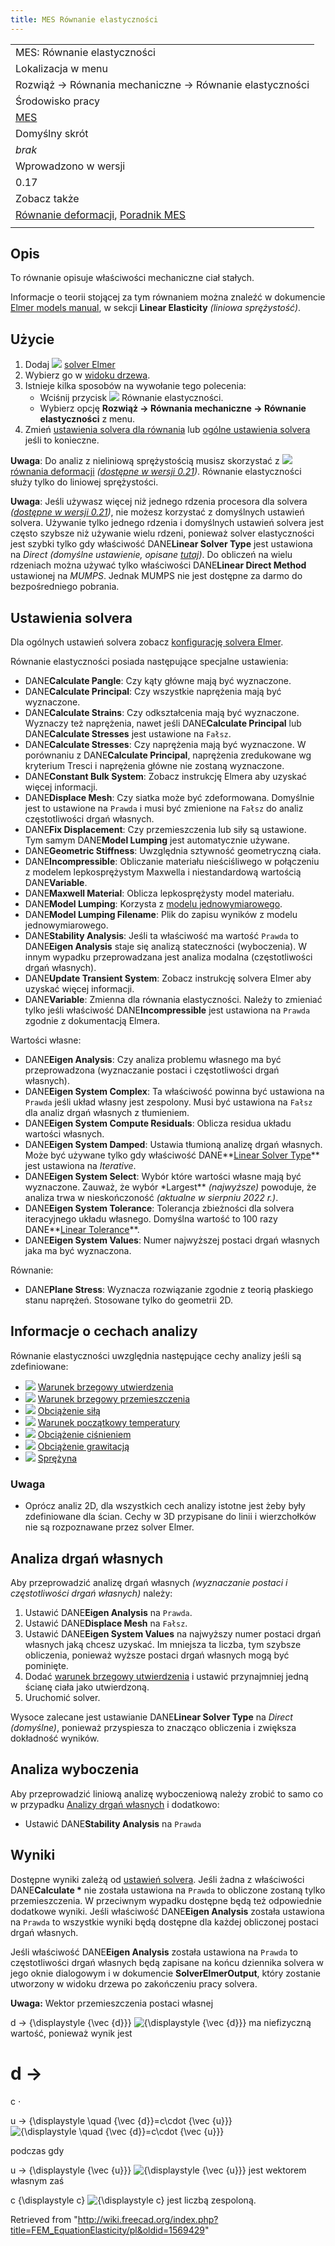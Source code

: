 ```yaml
---
title: MES Równanie elastyczności
---
```


|                                                                                                                                     |
| ----------------------------------------------------------------------------------------------------------------------------------- |
| MES: Równanie elastyczności                                                                                                         |
| Lokalizacja w menu                                                                                                                  |
| Rozwiąż → Równania mechaniczne → Równanie elastyczności                                                                             |
| Środowisko pracy                                                                                                                    |
| [MES](/FEM_Workbench/pl "FEM Workbench/pl")                                                                                         |
| Domyślny skrót                                                                                                                      |
| _brak_                                                                                                                              |
| Wprowadzono w wersji                                                                                                                |
| 0.17                                                                                                                                |
| Zobacz także                                                                                                                        |
| [Równanie deformacji](/FEM_EquationDeformation/pl "FEM EquationDeformation/pl"), [Poradnik MES](/FEM_tutorial/pl "FEM tutorial/pl") |
|                                                                                                                                     |

## Opis

To równanie opisuje właściwości mechaniczne ciał stałych.

Informacje o teorii stojącej za tym równaniem można znaleźć w dokumencie [Elmer models manual](http://www.elmerfem.org/blog/documentation/), w sekcji **Linear Elasticity** _(liniowa sprężystość)_.

## Użycie

1. Dodaj ![](/images/FEM_SolverElmer.svg) [solver Elmer](/FEM_SolverElmer/pl#Równania "FEM SolverElmer/pl")
2. Wybierz go w [widoku drzewa](/Tree_view/pl "Tree view/pl").
3. Istnieje kilka sposobów na wywołanie tego polecenia:
   - Wciśnij przycisk ![](/images/FEM_EquationElasticity.svg) Równanie elastyczności.
   - Wybierz opcję **Rozwiąż → Równania mechaniczne → Równanie elastyczności** z menu.
4. Zmień [ustawienia solvera dla równania](#Ustawienia_solvera) lub [ogólne ustawienia solvera](/FEM_SolverElmer_SolverSettings/pl "FEM SolverElmer SolverSettings/pl") jeśli to konieczne.

**Uwaga**: Do analiz z nieliniową sprężystością musisz skorzystać z ![](/images/FEM_EquationDeformation.svg) [równania deformacji](/FEM_EquationDeformation/pl "FEM EquationDeformation/pl") _([dostępne w wersji 0.21](/Release_notes_0.21/pl "Release notes 0.21/pl"))_. Równanie elastyczności służy tylko do liniowej sprężystości.

**Uwaga**: Jeśli używasz więcej niż jednego rdzenia procesora dla solvera _([dostępne w wersji 0.21](/Release_notes_0.21/pl "Release notes 0.21/pl"))_, nie możesz korzystać z domyślnych ustawień solvera. Używanie tylko jednego rdzenia i domyślnych ustawień solvera jest często szybsze niż używanie wielu rdzeni, ponieważ solver elastyczności jest szybki tylko gdy właściwość DANE**Linear Solver Type** jest ustawiona na _Direct_ _(domyślne ustawienie, opisane [tutaj](/FEM_SolverElmer_SolverSettings/pl#Układ_liniowy "FEM SolverElmer SolverSettings/pl"))_. Do obliczeń na wielu rdzeniach można używać tylko właściwości DANE**Linear Direct Method** ustawionej na _MUMPS_. Jednak MUMPS nie jest dostępne za darmo do bezpośredniego pobrania.

## Ustawienia solvera

Dla ogólnych ustawień solvera zobacz [konfigurację solvera Elmer](/FEM_SolverElmer_SolverSettings/pl "FEM SolverElmer SolverSettings/pl").

Równanie elastyczności posiada następujące specjalne ustawienia:

- DANE**Calculate Pangle**: Czy kąty główne mają być wyznaczone.
- DANE**Calculate Principal**: Czy wszystkie naprężenia mają być wyznaczone.
- DANE**Calculate Strains**: Czy odkształcenia mają być wyznaczone. Wyznaczy też naprężenia, nawet jeśli DANE**Calculate Principal** lub DANE**Calculate Stresses** jest ustawione na `Fałsz`.
- DANE**Calculate Stresses**: Czy naprężenia mają być wyznaczone. W porównaniu z DANE**Calculate Principal**, naprężenia zredukowane wg kryterium Tresci i naprężenia główne nie zostaną wyznaczone.
- DANE**Constant Bulk System**: Zobacz instrukcję Elmera aby uzyskać więcej informacji.
- DANE**Displace Mesh**: Czy siatka może być zdeformowana. Domyślnie jest to ustawione na `Prawda` i musi być zmienione na `Fałsz` do analiz częstotliwości drgań własnych.
- DANE**Fix Displacement**: Czy przemieszczenia lub siły są ustawione. Tym samym DANE**Model Lumping** jest automatycznie używane.
- DANE**Geometric Stiffness**: Uwzględnia sztywność geometryczną ciała.
- DANE**Incompressible**: Obliczanie materiału nieściśliwego w połączeniu z modelem lepkosprężystym Maxwella i niestandardową wartością DANE**Variable**.
- DANE**Maxwell Material**: Oblicza lepkosprężysty model materiału.
- DANE**Model Lumping**: Korzysta z [modelu jednowymiarowego](https://en.wikipedia.org/wiki/Lumped-element_model).
- DANE**Model Lumping Filename**: Plik do zapisu wyników z modelu jednowymiarowego.
- DANE**Stability Analysis**: Jeśli ta właściwość ma wartość `Prawda` to DANE**Eigen Analysis** staje się analizą stateczności (wyboczenia). W innym wypadku przeprowadzana jest analiza modalna (częstotliwości drgań własnych).
- DANE**Update Transient System**: Zobacz instrukcję solvera Elmer aby uzyskać więcej informacji.
- DANE**Variable**: Zmienna dla równania elastyczności. Należy to zmieniać tylko jeśli właściwość DANE**Incompressible** jest ustawiona na `Prawda` zgodnie z dokumentacją Elmera.

Wartości własne:

- DANE**Eigen Analysis**: Czy analiza problemu własnego ma być przeprowadzona (wyznaczanie postaci i częstotliwości drgań własnych).
- DANE**Eigen System Complex**: Ta właściwość powinna być ustawiona na `Prawda` jeśli układ własny jest zespolony. Musi być ustawiona na `Fałsz` dla analiz drgań własnych z tłumieniem.
- DANE**Eigen System Compute Residuals**: Oblicza residua układu wartości własnych.
- DANE**Eigen System Damped**: Ustawia tłumioną analizę drgań własnych. Może być używane tylko gdy właściwość DANE**[Linear Solver Type](/FEM_SolverElmer_SolverSettings/pl#Układ_liniowy "FEM SolverElmer SolverSettings/pl")** jest ustawiona na _Iterative_.
- DANE**Eigen System Select**: Wybór które wartości własne mają być wyznaczone. Zauważ, że wybór \*Largest\*\* _(najwyższe)_ powoduje, że analiza trwa w nieskończoność _(aktualne w sierpniu 2022 r.)_.
- DANE**Eigen System Tolerance**: Tolerancja zbieżności dla solvera iteracyjnego układu własnego. Domyślna wartość to 100 razy DANE**[Linear Tolerance](/FEM_SolverElmer_SolverSettings/pl#Układ_liniowy "FEM SolverElmer SolverSettings/pl")**.
- DANE**Eigen System Values**: Numer najwyższej postaci drgań własnych jaka ma być wyznaczona.

Równanie:

- DANE**Plane Stress**: Wyznacza rozwiązanie zgodnie z teorią płaskiego stanu naprężeń. Stosowane tylko do geometrii 2D.

## Informacje o cechach analizy

Równanie elastyczności uwzględnia następujące cechy analizy jeśli są zdefiniowane:

- ![](/images/FEM_ConstraintFixed.svg) [Warunek brzegowy utwierdzenia](/FEM_ConstraintFixed/pl "FEM ConstraintFixed/pl")
- ![](/images/FEM_ConstraintDisplacement.svg) [Warunek brzegowy przemieszczenia](/FEM_ConstraintDisplacement/pl "FEM ConstraintDisplacement/pl")
- ![](/images/FEM_ConstraintForce.svg) [Obciążenie siłą](/FEM_ConstraintForce/pl "FEM ConstraintForce/pl")
- ![](/images/FEM_ConstraintInitialTemperature.svg) [Warunek początkowy temperatury](/FEM_ConstraintInitialTemperature/pl "FEM ConstraintInitialTemperature/pl")
- ![](/images/FEM_ConstraintPressure.svg) [Obciążenie ciśnieniem](/FEM_ConstraintPressure/pl "FEM ConstraintPressure/pl")
- ![](/images/FEM_ConstraintSelfWeight.svg) [Obciążenie grawitacją](/FEM_ConstraintSelfWeight/pl "FEM ConstraintSelfWeight/pl")
- ![](/images/FEM_ConstraintSpring.svg) [Sprężyna](/FEM_ConstraintSpring/pl "FEM ConstraintSpring/pl")

### Uwaga

- Oprócz analiz 2D, dla wszystkich cech analizy istotne jest żeby były zdefiniowane dla ścian. Cechy w 3D przypisane do linii i wierzchołków nie są rozpoznawane przez solver Elmer.

## Analiza drgań własnych

Aby przeprowadzić analizę drgań własnych _(wyznaczanie postaci i częstotliwości drgań własnych)_ należy:

1. Ustawić DANE**Eigen Analysis** na `Prawda`.
2. Ustawić DANE**Displace Mesh** na `Fałsz`.
3. Ustawić DANE**Eigen System Values** na najwyższy numer postaci drgań własnych jaką chcesz uzyskać. Im mniejsza ta liczba, tym szybsze obliczenia, ponieważ wyższe postaci drgań własnych mogą być pominięte.
4. Dodać [warunek brzegowy utwierdzenia](/FEM_ConstraintFixed/pl "FEM ConstraintFixed/pl") i ustawić przynajmniej jedną ścianę ciała jako utwierdzoną.
5. Uruchomić solver.

Wysoce zalecane jest ustawianie DANE**Linear Solver Type** na _Direct_ _(domyślne)_, ponieważ przyspiesza to znacząco obliczenia i zwiększa dokładność wyników.

## Analiza wyboczenia

Aby przeprowadzić liniową analizę wyboczeniową należy zrobić to samo co w przypadku [Analizy drgań własnych](#Analiza_drgań_własnych) i dodatkowo:

- Ustawić DANE**Stability Analysis** na `Prawda`

## Wyniki

Dostępne wyniki zależą od [ustawień solvera](#Ustawienia_solvera). Jeśli żadna z właściwości DANE**Calculate \*** nie została ustawiona na `Prawda` to obliczone zostaną tylko przemieszczenia. W przeciwnym wypadku dostępne będą też odpowiednie dodatkowe wyniki. Jeśli właściwość DANE**Eigen Analysis** została ustawiona na `Prawda` to wszystkie wyniki będą dostępne dla każdej obliczonej postaci drgań własnych.

Jeśli właściwość DANE**Eigen Analysis** została ustawiona na `Prawda` to częstotliwości drgań własnych będą zapisane na końcu dziennika solvera w jego oknie dialogowym i w dokumencie **SolverElmerOutput**, który zostanie utworzony w widoku drzewa po zakończeniu pracy solvera.

**Uwaga:** Wektor przemieszczenia postaci własnej

d
→
{\displaystyle {\vec {d}}}
![{\displaystyle {\vec {d}}}](https://wikimedia.org/api/rest_v1/media/math/render/svg/3e1eb48ef8121a782f64c8453fa6f80a9ca26e2e) ma niefizyczną wartość, ponieważ wynik jest

d
→
=
c
⋅

u
→
{\displaystyle \quad {\vec {d}}=c\cdot {\vec {u}}}
![{\displaystyle \quad {\vec {d}}=c\cdot {\vec {u}}}](https://wikimedia.org/api/rest_v1/media/math/render/svg/f1be0746f478e825c4e54a17871405caccf6b694)

podczas gdy

u
→
{\displaystyle {\vec {u}}}
![{\displaystyle {\vec {u}}}](https://wikimedia.org/api/rest_v1/media/math/render/svg/89c41e9cf70c5e5b56e2128a136985a75f90ba43) jest wektorem własnym zaś

c
{\displaystyle c}
![{\displaystyle c}](https://wikimedia.org/api/rest_v1/media/math/render/svg/86a67b81c2de995bd608d5b2df50cd8cd7d92455) jest liczbą zespoloną.

Retrieved from "<http://wiki.freecad.org/index.php?title=FEM_EquationElasticity/pl&oldid=1569429>"
